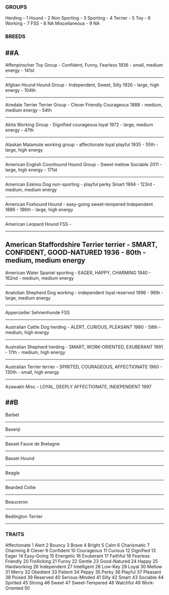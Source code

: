 ### GROUPS
Herding - 1
Hound - 2
Non Sporting - 3
Sporting - 4
Terrier - 5
Toy - 6
Working - 7
FSS - 8 NA
Miscellaneous - 9 NA
### BREEDS
##A
--------
Affenpinscher
Toy Group - Confident, Funny, Fearless
1936  - small, medium energy - 141st


--------
Afghan Hound
Hound Group - Independent, Sweet, Silly
1926 - large, high energy - 104th

--------
Airedale Terrier
Terrier Group - Clever Friendly Courageous
1888 - medium, medium energy - 54th

--------
Akita
Working Group - Dignified courageous loyal
1972 - large, medium energy - 47th

--------
Alaskan Malamute
working group - affectionate loyal playful
1935 - 55th - large, high energy

--------
American English Coonhound
Hound Group - Sweet mellow Sociable
2011 - large, high energy - 171st

--------
American Eskimo Dog
non-sporting - playful perky Smart
1994 - 123rd - medium, medium energy

--------
American Foxhound
Hound - easy-going sweet-tempered Independent
1886 - 186th - large, high energy

--------
American Leopard Hound
FSS -

--------
American Staffordshire Terrier
terrier - SMART, CONFIDENT, GOOD-NATURED
1936 - 80th - medium, medium energy
--------
American Water Spaniel
sporting - EAGER, HAPPY, CHARMING
1940 - 162nd - medium, medium energy

--------
Anatolian Shepherd Dog
working - independent loyal reserved
1996 - 96th - large, medium energy

--------
Appenzeller Sehnenhunde
FSS

--------
Australian Cattle Dog
herding - ALERT, CURIOUS, PLEASANT
1980 - 58th - medium, high energy

--------
Australian Shepherd
herding - SMART, WORK-ORIENTED, EXUBERANT
1991 - 17th - medium, high energy

--------
Australian Terrier
terrier - SPIRITED, COURAGEOUS, AFFECTIONATE
1960 - 130th - small, high energy

--------
Azawakh
Misc - LOYAL, DEEPLY AFFECTIONATE, INDEPENDENT
1997


##B
--------
Barbet

--------
Basenji

--------
Basset Fauve de Bretagne

--------
Basset Hound

--------
Beagle

--------
Bearded Collie

--------
Beauceron

--------
Bedlington Terrier

--------

### TRAITS

Affectionate  1
Alert  2
Bouncy  3
Brave  4
Bright  5
Calm  6
Charismatic  7
Charming  8
Clever  9
Confident  10
Courageous  11
Curious  12
Dignified  13
Eager  14
Easy-Going  15
Energetic  16
Exuberant  17
Faithful  18
Fearless
Friendly  20
Frollicking  21
Funny  22
Gentle  23
Good-Natured  24
Happy  25
Hardworking  26
Independent  27
Intelligent  28
Low-Key  29
Loyal  30
Mellow  31
Merry  32
Obedient  33
Patient  34
Peppy  35
Perky  36
Playful  37
Pleasant  38
Poised  39
Reserved  40
Serious-Minded  41
Silly  42
Smart  43
Sociable  44
Spirited  45
Strong  46
Sweet  47
Sweet-Tempered  48
Watchful  49
Work-Oriented  50
